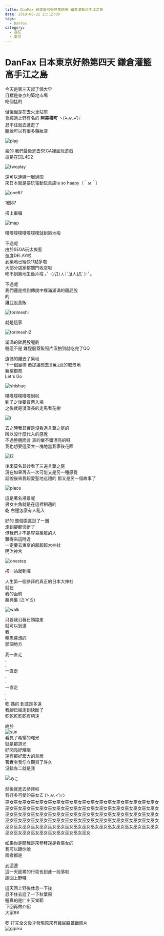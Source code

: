 ```yaml
---
title: DanFax 日本東京好熱第四天 鎌倉灌籃高手江之島
date: 2019-08-22 23:12:00
tags:
  - DanFax
category:
  - 遊記
  - 東京
---
```

# DanFax 日本東京好熱第四天 鎌倉灌籃高手江之島 #

今天是第三天起了個大早  
目標是東京的築地市場  
吃個猛的  

但但但是在去火車站前  
會經過上野有名的 **阿美橫町** ヽ(́◕◞౪◟◕‵)ﾉ  
忍不住就去逛逛了  
聽說可以有很多藥妝店  

![play](https://i.imgur.com/i8Us1um.jpg)

豪的 我們最後進去SEGA裡面玩遊戲  
這是在玩L4D2  

![twoplay](https://i.imgur.com/ZrbKkMf.jpg)

還可以連線一起過關  
來日本就是要玩電動玩具店la
so haapy（＾ω＾）  

![one87](https://i.imgur.com/CdRuVOC.jpg)

1個87  

搭上車囉  

![map](https://i.imgur.com/2jqbqYQ.png)

噗噗噗噗噗噗噗噗就到築地啦  

不過呢  
由於SEGA玩太爽惹  
進度DELAY啦  
到築地已經快11點多啦  
大部分店家都關門收店啦  
吃不到築地生魚片啦 ｡ﾟ･(ﾉД`)人(´Д`)人(Д` )･ﾟ｡

不過呢  
我們還是找到傳說中撲滿滿滿的雞屁股  
的  
雞屁股蓋飯  

![torimeshi](https://i.imgur.com/fFns2EN.jpg)

就是這家  

![torimeshi2](https://i.imgur.com/RotyEUg.jpg)

滿滿的雞屁股喔齁  
喔這不是 雞屁股蓋飯照片沒拍到就吃完了QQ  

遺憾的離去了築地  
下一個目標 蕭提議想去`言葉之庭`的取景地  
新宿御苑  
Let's Go  

![shishuo](https://i.imgur.com/MkhIdMp.png)

噗噗噗噗噗噗到啦  
到了之後要買票入場  
之後就是漫漫長的走馬看花樹  

![i](https://i.imgur.com/KBlSkOK.jpg)

去之時我其實是沒看過言葉之庭的  
所以沒什麼代入的感覺  
不過整體而言 真的蠻不錯漂亮的呀  
我也想要這麼大一塊地當我家後花園  

![i2](https://i.imgur.com/peQaCTk.jpg)

後來莫名其妙看了三遍言葉之庭  
現在如果再去一次可能又是另一種感覺  
話說後來我超愛聖地巡禮的 那又是另一個故事了  

![place](https://i.imgur.com/EPXd1HP.jpg)

這是著名場景呢  
男女主角就是在這裡相遇的  
乾 右邊怎麼有人亂入  

好的 整個園區逛了一圈  
走到腳都快斷了  
但我們才不是容易屈服的人  
難得來這附近  
一定要去東京的超超超大神社  
明治神宮  

![onestep](https://i.imgur.com/y4BjG7d.png)

搭一站就到囉  

人生第一個參拜的真正的日本大神社  
就在  
我的面前  
超興奮 (≧∀≦)  

![walk](https://i.imgur.com/rG4kVoP.jpg)

只要我沿著石頭路走  
就可以到達  
我  
朝思暮想的  
那個地方  

我一直走  
.  
.  
一直走  
.  
.  
一直走  
.  
.  
乾 媽的 到底是多遠  
我腳已經走到快斷了  
乾乾乾乾乾有夠遠  

終於  
![sun](https://i.imgur.com/XMYpddn.jpg)  
看見了希望的曙光  
就是那道光  
好閃亮好耀眼  
還有那好宏大的鳥居  
著實令我佇立觀賞了許久  
沒錯左二就是我  

![みこ](https://i.imgur.com/RTKHj2s.jpg)

然後就進去參拜啦  
有好多可愛的巫女ㄛ (́>◞౪◟<‵)ﾉｼ  
巫女巫女巫女巫女巫女巫女巫女巫女巫女巫女巫女巫女巫女巫女巫女巫女巫女巫女巫女巫女巫女巫女巫女巫女巫女巫女巫女巫女巫女巫女巫女巫女巫女巫女巫女巫女巫女巫女巫女巫女巫女巫女巫女巫女巫女巫女巫女巫女巫女巫女巫女巫女巫女巫女巫女巫女巫女巫女巫女巫女巫女巫女巫女巫女巫女巫女巫女巫女巫女巫女巫女巫女巫女巫女巫女巫女巫女巫女巫女巫女巫女巫女巫女巫女巫女巫女巫女巫女巫女巫女巫女巫女巫女巫女巫女巫女巫女巫女巫女巫女  

如果你是問我是來參拜還是看巫女的  
我可以跟你說  
兩者都是  

到這邊  
這一天疲累的行程也到此一段落啦  
該回上野囉  

這天回上野後休息一下後  
忍不住去逛了一下秋葉原  
喔真的是ㄈㄓ天堂耶  
下回再做介紹  
大家88  

乾 打完全文後才發現原來有雞屁股蓋飯照片  
![gipiku](https://i.imgur.com/RotyEUg.jpg)